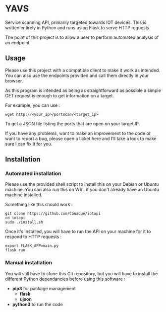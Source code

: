# YAVS

Service scanning API, primarily targeted towards IOT devices.
This is written entirely in Python and runs using Flask to serve HTTP requests.

The point of this project is to allow a user to perform automated analysis of an endpoint

## Usage
Please use this project with a compatible client to make it work as intended. You can also use the endpoints provided and call them directly in your browser.

As this program is intended as being as straightforward as possible a simple GET request is enough to get information on a target.

For example, you can use :
```
wget http://<your_ip>/portscan/<target_ip>
```
To get a JSON file listing the ports that are open on your target IP.

If you have any problems, want to make an improvement to the code or want to report a bug, please open a ticket here and I'll take a look to make sure I can fix it for you.

## Installation
### Automated installation
Please use the provided shell script to install this on your Debian or Ubuntu machine.
You can also run this on WSL if you don't already have an Ubuntu machine installed.

Something like this should work :
```
git clone https://github.com/Couaque/iotapi
cd iotapi
sudo ./install.sh
```
Once it's installed, you will have to run the API on your machine for it to respond to HTTP requests :
```
export FLASK_APP=main.py
flask run
```
### Manual installation
You will still have to clone this Git repository, but you will have to install the different Python dependancies before using this software :
* **pip3** for package management
    * **flask**
    * **ujson**
* **python3** to run the code